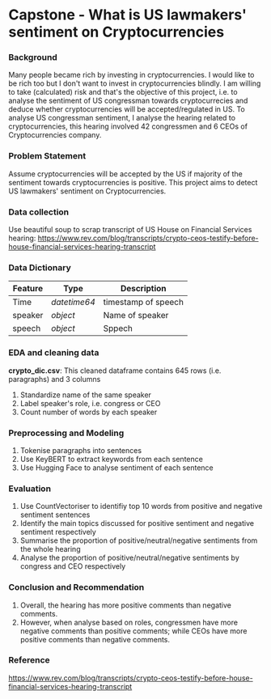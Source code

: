 # Capstone - What is US lawmakers' sentiment on Cryptocurrencies

### Background
Many people became rich by investing in cryptocurrencies. I would like to be rich too but I don't want to invest in cryptocurrencies blindly. I am willing to take (calculated) risk and that's the objective of this project, i.e. to analyse the sentiment of US congressman towards cryptocurrecies and deduce whether cryptocurrencies will be accepted/regulated in US. To analyse US congressman sentiment, I analyse the hearing related to cryptocurrencies, this hearing involved 42 congressmen and 6 CEOs of Cryptocurrencies company. 


### Problem Statement
Assume cryptocurrencies will be accepted by the US if majority of the sentiment towards cryptocurrencies is positive. This project aims to detect US lawmakers' sentiment on Cryptocurrencies. 

### Data collection

Use beautiful soup to scrap transcript of US House on Financial Services hearing: https://www.rev.com/blog/transcripts/crypto-ceos-testify-before-house-financial-services-hearing-transcript



### Data Dictionary

|Feature|Type|Description|
|---|---|---|
|Time|*datetime64*|timestamp of speech|
|speaker|*object*|Name of speaker|
|speech|*object*|Sppech|

### EDA and cleaning data

**crypto_dic.csv**: This cleaned dataframe contains 645 rows (i.e. paragraphs) and 3 columns 

1. Standardize name of the same speaker
2. Label speaker's role, i.e. congress or CEO
3. Count number of words by each speaker


### Preprocessing and Modeling

1. Tokenise paragraphs into sentences
2. Use KeyBERT to extract keywords from each sentence
3. Use Hugging Face to analyse sentiment of each sentence


### Evaluation 

1. Use CountVectoriser to identifiy top 10 words from positive and negative sentiment sentences
2. Identify the main topics discussed for positive sentiment and negative sentiment respectively
3. Summarise the proportion of positive/neutral/negative sentiments from the whole hearing
4. Analyse the proportion of positive/neutral/negative sentiments by congress and CEO respectively

### Conclusion and Recommendation

1. Overall, the hearing has more positive comments than negative comments. 
2. However, when analyse based on roles, congressmen have more negative comments than positive comments; while CEOs have more positive comments than negative comments. 

### Reference
https://www.rev.com/blog/transcripts/crypto-ceos-testify-before-house-financial-services-hearing-transcript
